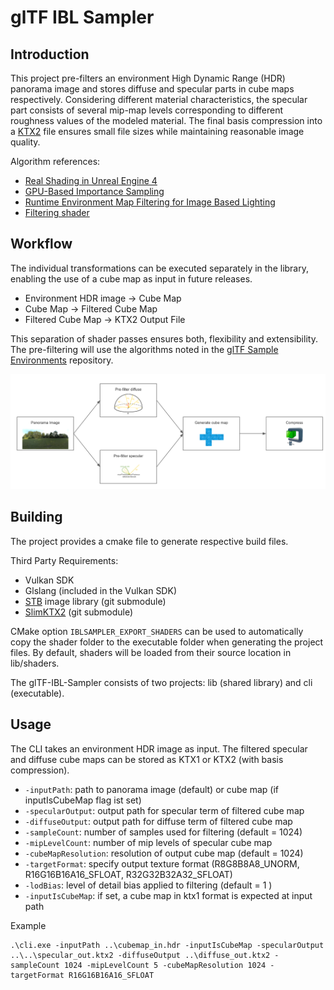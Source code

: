 # glTF IBL Sampler

## Introduction

This project pre-filters an environment High Dynamic Range (HDR) panorama image and stores diffuse and specular parts in cube maps respectively. Considering different material characteristics, the specular part consists of several mip-map levels corresponding to different roughness values of the modeled material. The final basis compression into a [KTX2](https://github.com/KhronosGroup/KTX-Software/tree/ktx2) file ensures small file sizes while maintaining reasonable image quality.

Algorithm references:

* [Real Shading in Unreal Engine 4](https://blog.selfshadow.com/publications/s2013-shading-course/karis/s2013_pbs_epic_notes_v2.pdf)
* [GPU-Based Importance Sampling](https://developer.nvidia.com/gpugems/GPUGems3/gpugems3_ch20.html)
* [Runtime Environment Map Filtering for Image Based Lighting](https://placeholderart.wordpress.com/2015/07/28/implementation-notes-runtime-environment-map-filtering-for-image-based-lighting/)
* [Filtering shader](lib/shaders/filter.frag)

<!--
The official Khronos [glTF Sample Viewer](https://github.com/KhronosGroup/glTF-Sample-Viewer) is used to clarify, how e.g. a physically-based material has to be lit and rendered. In the [glTF 2.0 reference](https://www.khronos.org/files/gltf20-reference-guide.pdf), the default material model is the Metallic-Roughness-Model. 
-->

## Workflow

The individual transformations can be executed separately in the library, enabling the use of a cube map as input in future releases.  

* Environment HDR image &rightarrow; Cube Map  
* Cube Map &rightarrow; Filtered Cube Map  
* Filtered Cube Map &rightarrow; KTX2 Output File  

This separation of shader passes ensures both, flexibility and extensibility.
The pre-filtering will use the algorithms noted in the [glTF Sample Environments](https://github.com/ux3d/glTF-Sample-Environments) repository.

![Workflow](doc/filterpipeline.png)

## Building

The project provides a cmake file to generate respective build files.

Third Party Requirements:

* Vulkan SDK
* Glslang (included in the Vulkan SDK)
* [STB](https://github.com/nothings/stb) image library (git submodule)
* [SlimKTX2](https://github.com/ux3d/slimktx2/) (git submodule)

CMake option ```IBLSAMPLER_EXPORT_SHADERS``` can be used to automatically copy the shader folder to the executable folder when generating the project files. By default, shaders will be loaded from their source location in lib/shaders.

The glTF-IBL-Sampler consists of two projects: lib (shared library) and cli (executable). 

## Usage

The CLI takes an environment HDR image as input. The filtered specular and diffuse cube maps can be stored as KTX1 or KTX2 (with basis compression).

* ```-inputPath```: path to panorama image (default) or cube map (if inputIsCubeMap flag ist set)
* ```-specularOutput```: output path for specular term of filtered cube map
* ```-diffuseOutput```: output path for diffuse term of filtered cube map
* ```-sampleCount```: number of samples used for filtering (default = 1024)
* ```-mipLevelCount```: number of mip levels of specular cube map
* ```-cubeMapResolution```: resolution of output cube map (default = 1024)
* ```-targetFormat```: specify output texture format (R8G8B8A8_UNORM, R16G16B16A16_SFLOAT, R32G32B32A32_SFLOAT)
* ```-lodBias```: level of detail bias applied to filtering (default = 1 )
* ```-inputIsCubeMap```: if set, a cube map in ktx1 format is expected at input path 

Example

```
.\cli.exe -inputPath ..\cubemap_in.hdr -inputIsCubeMap -specularOutput ..\..\specular_out.ktx2 -diffuseOutput ..\diffuse_out.ktx2 -sampleCount 1024 -mipLevelCount 5 -cubeMapResolution 1024 -targetFormat R16G16B16A16_SFLOAT
```